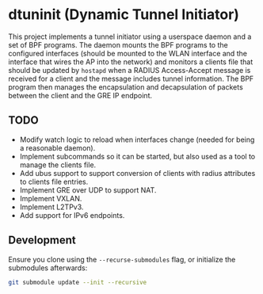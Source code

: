# dtuninit (Dynamic Tunnel Initiator)

This project implements a tunnel initiator using a userspace daemon and a set of BPF programs. The
daemon mounts the BPF programs to the configured interfaces (should be mounted to the WLAN interface
and the interface that wires the AP into the network) and monitors a clients file that should be
updated by `hostapd` when a RADIUS Access-Accept message is received for a client and the message
includes tunnel information. The BPF program then manages the encapsulation and decapsulation of
packets between the client and the GRE IP endpoint.

## TODO

- Modify watch logic to reload when interfaces change (needed for being a reasonable daemon).
- Implement subcommands so it can be started, but also used as a tool to manage the clients file.
- Add ubus support to support conversion of clients with radius attributes to clients file entries.
- Implement GRE over UDP to support NAT.
- Implement VXLAN.
- Implement L2TPv3.
- Add support for IPv6 endpoints.

## Development

Ensure you clone using the `--recurse-submodules` flag, or initialize the submodules afterwards:

```sh
git submodule update --init --recursive
```
